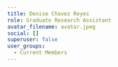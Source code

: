 ```yaml
---
title: Denise Chavez Reyes
role: Graduate Research Assistant
avatar_filename: avatar.jpeg
social: []
superuser: false
user_groups:
  - Current Members
---
```


